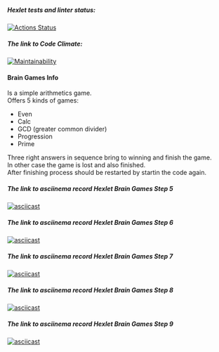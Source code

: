 ##### Hexlet tests and linter status:
[![Actions Status](https://github.com/roman-iork/java-project-61/actions/workflows/hexlet-check.yml/badge.svg)](https://github.com/roman-iork/java-project-61/actions)
##### The link to Code Climate:
[![Maintainability](https://api.codeclimate.com/v1/badges/2fcd653cc993d5428056/maintainability)](https://codeclimate.com/github/roman-iork/java-project-61/maintainability)

#### Brain Games Info
Is a simple arithmetics game.  
Offers 5 kinds of games:
- Even
- Calc
- GCD (greater common divider)
- Progression
- Prime

Three right answers in sequence bring to winning and finish the game.  
In other case the game is lost and also finished.  
After finishing process should be restarted by startin the code again.  

##### The link to asciinema record Hexlet *Brain Games* **Step 5**
[![asciicast](https://asciinema.org/a/wtBYkrmR588gsH6o1fm1Bc2AK.svg)](https://asciinema.org/a/wtBYkrmR588gsH6o1fm1Bc2AK)
##### The link to asciinema record Hexlet *Brain Games* **Step 6**
[![asciicast](https://asciinema.org/a/rSMvKjndUwtpFWZFtG63AUtbd.svg)](https://asciinema.org/a/rSMvKjndUwtpFWZFtG63AUtbd)
##### The link to asciinema record Hexlet *Brain Games* **Step 7**
[![asciicast](https://asciinema.org/a/fon58PYJqzcbrKnz1t8D4aM9Z.svg)](https://asciinema.org/a/fon58PYJqzcbrKnz1t8D4aM9Z)
##### The link to asciinema record Hexlet *Brain Games* **Step 8**
[![asciicast](https://asciinema.org/a/e29sho1HL5JJ1xV6oZWV02Ax3.svg)](https://asciinema.org/a/e29sho1HL5JJ1xV6oZWV02Ax3)
##### The link to asciinema record Hexlet *Brain Games* **Step 9**
[![asciicast](https://asciinema.org/a/AQ1ahoOeAamDuoCbZoNtrPCR6.svg)](https://asciinema.org/a/AQ1ahoOeAamDuoCbZoNtrPCR6)
